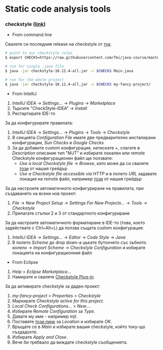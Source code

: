 # Static code analysis tools

### checkstyle ([link](https://github.com/checkstyle/checkstyle))

- From command line

Свалете си последния release на checkstyle от [тук](https://github.com/checkstyle/checkstyle/releases).

```bash
# point to our checkstyle rules
$ export CHECKS=https://raw.githubusercontent.com/fmi/java-course/master/docs/02-code-analysis-tools/checkstyle/checkstyle.xml

# run for single .java file
$ java -jar checkstyle-10.12.4-all.jar -c $CHECKS Main.java

# run for the whole project
$ java -jar checkstyle-10.12.4-all.jar -c $CHECKS my-fancy-project/
```

- From IntelliJ

1. _IntelliJ IDEA_ → _Settings..._ → _Plugins_ → _Marketplace_
2. Търсите "CheckStyle-IDEA" → _Install_
3. Рестартирате IDE-то

За да конфигурирате правилата:

1. _IntelliJ IDEA_ → _Settings..._ → _Plugins_ → _Tools_ → _Checkstyle_
2. В секцията _Configuration File_ имате две предварително инсталирани конфигурации, _Sun Checks_ и _Google Checks_
3. За да добавите custom конфигурация, натискате _+_, слагате в _Description_ описание тип "MJT" и избирате локален или remote Checkstyle конфигурационен файл ще ползвате:
   - _Use a local Checkstyle file_ → _Browse_, като може да си свалите [този](https://github.com/fmi/java-course/blob/master/docs/02-code-analysis-tools/checkstyle/checkstyle.xml) от нашия грейдър
   - _Use a Checkstyle file accessible via HTTP_ и в полето _URL_ задавате локация на remote файл, например [този](https://raw.githubusercontent.com/fmi/java-course/master/docs/02-code-analysis-tools/checkstyle/checkstyle.xml) от нашия грейдър

За да настроите автоматичното конфигуриране на правилата, при създаването на всеки нов проект:

1. _File_ → _New Project Setup_ → _Settings For New Projects..._ → _Tools_ → _Checkstyle_
2. Прилагате стъпки 2 и 3 от стандартното конфигуриране

За да настроите автоматичното форматиране в IDE-то (това, което задействате с Ctrl+Alt+L) да ползва същата custom конфигурация:

1. _IntelliJ IDEA_ → _Settings..._ → _Editor_ → _Code Style_ → _Java_
2. В полето _Scheme_ до drop down-а цъкате бутончето със зъбното колело → _Import Scheme_ → _Checkstyle Configuration_ и избирате локацията на конфигурационния файл

- From Eclipse

1. _Help_ > _Eclipse Marketplace..._
2. Намирате и сваляте [Checkstyle Plug-in](https://marketplace.eclipse.org/content/checkstyle-plug).

За да активирате checkstyle за даден проект:

1. _my-fancy-project_ > _Properties_ > _Checkstyle_
2. Маркирате _Checkstyle active for this project_.
3. _Local Check Configurations..._ > _New..._.
4. Избирате _Remote Configuration_ за _Type_.
5. Давате му име - например _mjt_.
6. Поставяте [този линк](https://raw.githubusercontent.com/fmi/java-course/master/docs/02-code-analysis-tools/checkstyle/checkstyle.xml) за _Location_ и избирате _OK_.
7. Връщате се в _Main_ и избирате вашия checkstyle, който току-що създадохте.
8. Избирате _Apply and Close_.
9. Вече би трябвало да виждате checkstyle съобщенията.
